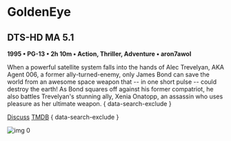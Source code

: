 # GoldenEye

## DTS-HD MA 5.1

**1995 • PG-13 • 2h 10m • Action, Thriller, Adventure • aron7awol**

When a powerful satellite system falls into the hands of Alec Trevelyan, AKA Agent 006, a former ally-turned-enemy, only James Bond can save the world from an awesome space weapon that -- in one short pulse -- could destroy the earth! As Bond squares off against his former compatriot, he also battles Trevelyan's stunning ally, Xenia Onatopp, an assassin who uses pleasure as her ultimate weapon.
{ data-search-exclude }

[Discuss](https://www.avsforum.com/threads/bass-eq-for-filtered-movies.2995212/post-56957228)  [TMDB](710)
{ data-search-exclude }

![img 0](https://i.imgur.com/vqvBexK.jpg)

